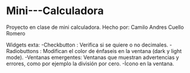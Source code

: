 # Mini---Calculadora
Proyecto en clase de mini calculadora.
Hecho por: Camilo Andres Cuello Romero

Widgets exta:
-Checkbutton : Verifica si se quiere o no decimales.
-Radiobuttons : Modifican el color de énfaseis en la ventana (dark y light mode).
-Ventanas emergentes: Ventanas que muestran advertencias y errores, como por ejemplo la división por cero.
-Ícono en la ventana.
